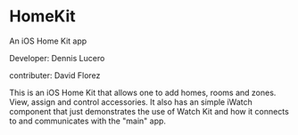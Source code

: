 # HomeKit
An iOS Home Kit app

Developer: Dennis Lucero

contributer: David Florez

This is an iOS Home Kit that allows one to add homes, rooms and zones. View, assign and control accessories.
It also has an simple iWatch component that just demonstrates the use of Watch Kit and how it connects to and communicates with the "main" app.
